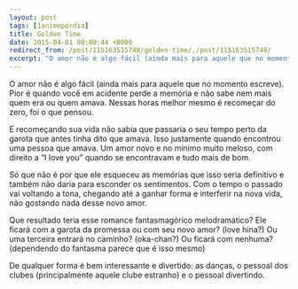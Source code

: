 ```yaml
---
layout: post
tags: [1animepordia]
title: Golden Time
date: 2015-04-01 00:00:44 +0000
redirect_from: /post/115163515748/golden-time/,/post/115163515748/
excerpt: "O amor não é algo fácil (ainda mais para aquele que no momento escreve). Pior é quando você em acidente perde a memória e não sabe nem mais quem era ou quem amava. Nessas horas melhor mesmo é recomeçar do zero, foi o que pensou."
---
```


O amor não é algo fácil (ainda mais para aquele que no momento escreve).
Pior é quando você em acidente perde a memória e não sabe nem mais quem
era ou quem amava. Nessas horas melhor mesmo é recomeçar do zero, foi o
que pensou.

E recomeçando sua vida não sabia que passaria o seu tempo perto da
garota que antes tinha dito que amava. Isso justamente quando encontrou
uma pessoa que amava. Um amor novo e no mínimo muito meloso, com direito
a “I love you” quando se encontravam e tudo mais de bom.

Só que não é por que ele esqueceu as memórias que isso seria definitivo
e também não daria para esconder os sentimentos. Com o tempo o passado
vai voltando a tona, chegando até a ganhar forma e interferir na nova
vida, não gostando nada desse novo amor.

Que resultado teria esse romance fantasmagórico melodramático? Ele
ficará com a garota da promessa ou com seu novo amor? (love hina?) Ou
uma terceira entrará no caminho? (oka-chan?) Ou ficará com nenhuma?
(dependendo do fantasma parece que é isso mesmo)

De qualquer forma é bem interessante e divertido: as danças, o pessoal
dos clubes (principalmente aquele clube estranho) e o pessoal
divertindo.


